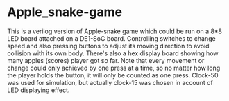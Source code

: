 # Apple_snake-game

This is a verilog version of Apple-snake game which could be run on a 8*8 LED board attached on a DE1-SoC board. Controlling switches to change speed and also pressing buttons to adjust its moving direction to avoid collision with its own body. There's also a hex display board showing how many apples (scores) player got so far. Note that every movement or change could only achieved by one press at a time, so no matter how long the player holds the button, it will only be counted as one press. 
Clock-50 was used for simulation, but actually clock-15 was chosen in account of LED displaying effect.
